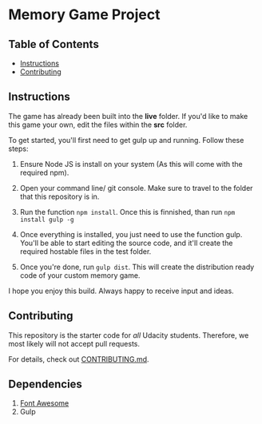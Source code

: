 # Memory Game Project

## Table of Contents

* [Instructions](#instructions)
* [Contributing](#contributing)


## Instructions

The game has already been built into the **live** folder. If you'd like to make this game your own, edit the files within the **src** folder.

To get started, you'll first need to get gulp up and running. Follow these steps:

1) Ensure Node JS is install on your system (As this will come with the required npm).

2) Open your command line/ git console. Make sure to travel to the folder that this repository is in.

3) Run the function `npm install`. Once this is finnished, than run `npm install gulp -g`

4) Once everything is installed, you just need to use the function gulp. You'll be able to start editing the source code, and it'll create the required hostable files in the test folder.

5) Once you're done, run `gulp dist`. This will create the distribution ready code of your custom memory game.

I hope you enjoy this build. Always happy to receive input and ideas.


## Contributing

This repository is the starter code for _all_ Udacity students. Therefore, we most likely will not accept pull requests.

For details, check out [CONTRIBUTING.md](CONTRIBUTING.md).


## Dependencies

1) [Font Awesome](https://fontawesome.com)
2) Gulp